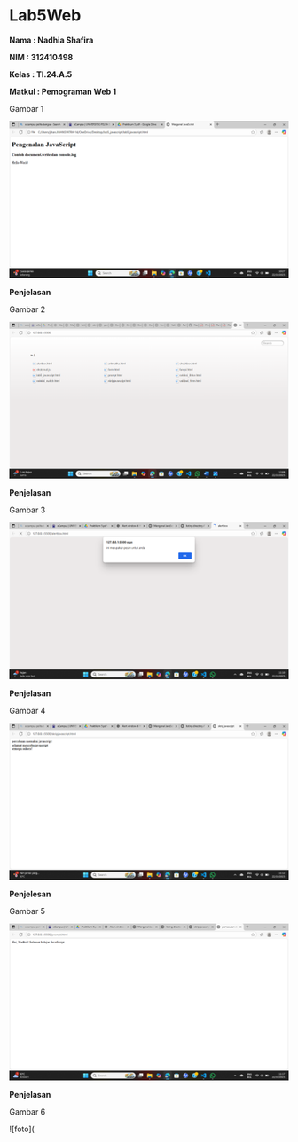 # Lab5Web

**Nama            : Nadhia Shafira**

**NIM             : 312410498**

**Kelas           : TI.24.A.5**

**Matkul          : Pemograman Web 1**

Gambar 1

![foto](https://github.com/NadhiaShafira/Lab5Web/blob/9b63fdc2a27633d89f23bb4b5740cd339115ce11/fotoFoto/Gambar%201.png) 

**Penjelasan**

Gambar 2

![foto](https://github.com/NadhiaShafira/Lab5Web/blob/75cbb82c498a6d786ceb52f5b87a612dff5a4266/fotoFoto/Gambar%202.png) 

**Penjelasan**

Gambar 3

![foto](https://github.com/NadhiaShafira/Lab5Web/blob/a6f62e7ed2601906a8bd866590897e2a379c666b/fotoFoto/Gambar%203.png) 

**Penjelasan**

Gambar 4

![foto](https://github.com/NadhiaShafira/Lab5Web/blob/5196e49dd6a42b93b46c5b7bf634f7be26d4f464/fotoFoto/Gambar%204.png)


**Penjelesan**


Gambar 5

![foto](https://github.com/NadhiaShafira/Lab5Web/blob/f8e44225304070ad73de1a21ed782d5872339026/fotoFoto/Gambar%205.png)


**Penjelasan**

Gambar 6

![foto](
